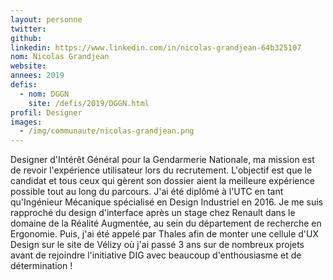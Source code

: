 ```yaml
---
layout: personne
twitter:
github:
linkedin: https://www.linkedin.com/in/nicolas-grandjean-64b325107
nom: Nicolas Grandjean
website:
annees: 2019
defis:
  - nom: DGGN
    site: /defis/2019/DGGN.html
profil: Designer
images:
  - /img/communaute/nicolas-grandjean.png
---
```

Designer d'Intérêt Général pour la Gendarmerie Nationale, ma mission est de revoir l'expérience utilisateur lors du recrutement. L'objectif est que le candidat et tous ceux qui gèrent son dossier aient la meilleure expérience possible tout au long du parcours. J'ai été diplômé à l'UTC en tant qu'Ingénieur Mécanique spécialisé en Design Industriel en 2016. Je me suis rapproché du design d'interface après un stage chez Renault dans le domaine de la Réalité Augmentée, au sein du département de recherche en Ergonomie. Puis, j'ai été appelé par Thales afin de monter une cellule d'UX Design sur le site de Vélizy où j'ai passé 3 ans sur de nombreux projets avant de rejoindre l'initiative DIG avec beaucoup d'enthousiasme et de détermination !

